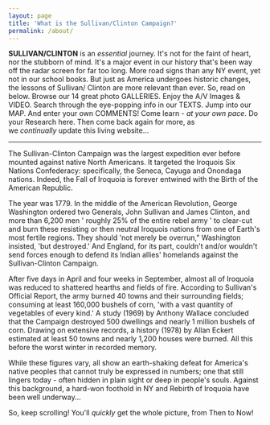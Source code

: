 ```yaml
---
layout: page
title: 'What is the Sullivan/Clinton Campaign?'
permalink: /about/
---
```

**SULLIVAN/CLINTON** is an _essential_ journey. It's not for the faint of heart, nor the stubborn of mind. It's a major event in our history that's been way off the radar screen for far too long. More road signs than any NY event, yet not in our school books. But just as America undergoes historic changes, the lessons of Sullivan/ Clinton are more relevant than ever. So, read on below. Browse our 14 great photo GALLERIES. Enjoy the A/V Images & VIDEO. Search through the eye-popping info in our TEXTS. Jump into our MAP. And enter your own COMMENTS! Come learn - _at your own pace_. Do your Research here. Then come back again for more, as we _continually_ update this living website...

***

The Sullivan-Clinton Campaign was the largest expedition ever before mounted against native North Americans. It targeted the Iroquois Six Nations Confederacy: specifically, the Seneca, Cayuga and Onondaga nations. Indeed, the Fall of Iroquoia is forever entwined with the Birth of the American Republic.

The year was 1779\. In the middle of the American Revolution, George Washington ordered two Generals, John Sullivan and James Clinton, and more than 6,200 men ' roughly 25% of the entire rebel army ' to clear-cut and burn these resisting or then neutral Iroquois nations from one of Earth's most fertile regions. They should 'not merely be overrun," Washington insisted, 'but destroyed.' And England, for its part, couldn't and/or wouldn't send forces enough to defend its Indian allies' homelands against the Sullivan-Clinton Campaign.

After five days in April and four weeks in September, almost all of Iroquoia was reduced to shattered hearths and fields of fire. According to Sullivan's Official Report, the army burned 40 towns and their surrounding fields; consuming at least 160,000 bushels of corn, 'with a vast quantity of vegetables of every kind.' A study (1969) by Anthony Wallace concluded that the Campaign destroyed 500 dwellings and nearly 1 million bushels of corn. Drawing on extensive records, a history (1978) by Allan Eckert estimated at least 50 towns and nearly 1,200 houses were burned. All this before the worst winter in recorded memory.

While these figures vary, all show an earth-shaking defeat for America's native peoples that cannot truly be expressed in numbers; one that still lingers today - often hidden in plain sight or deep in people's souls. Against this background, a hard-won foothold in NY and Rebirth of Iroquoia have been well underway...

So, keep scrolling! You'll _quickly_ get the whole picture, from Then to Now!
